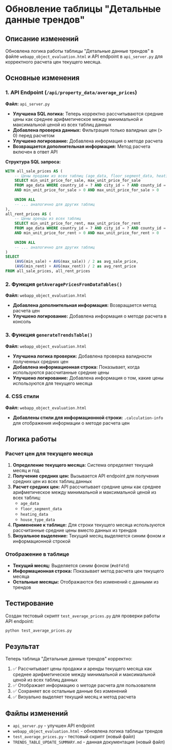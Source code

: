 # Обновление таблицы "Детальные данные трендов"

## Описание изменений

Обновлена логика работы таблицы "Детальные данные трендов" в файле `webapp_object_evaluation.html` и API endpoint в `api_server.py` для корректного расчета цен текущего месяца.

## Основные изменения

### 1. API Endpoint (`/api/property_data/average_prices`)

**Файл:** `api_server.py`

- **Улучшена SQL логика:** Теперь корректно рассчитываются средние цены как среднее арифметическое между минимальной и максимальной ценой из всех таблиц данных
- **Добавлена проверка данных:** Фильтрация только валидных цен (> 0) перед расчетом
- **Улучшено логирование:** Добавлена информация о методе расчета
- **Возвращается дополнительная информация:** Метод расчета включен в ответ API

**Структура SQL запроса:**
```sql
WITH all_sale_prices AS (
    -- Цены продажи из всех таблиц (age_data, floor_segment_data, heating_data, house_type_data)
    SELECT min_unit_price_for_sale, max_unit_price_for_sale
    FROM age_data WHERE country_id = ? AND city_id = ? AND county_id = ? AND district_id = ?
    AND min_unit_price_for_sale > 0 AND max_unit_price_for_sale > 0
    
    UNION ALL
    -- ... аналогично для других таблиц
),
all_rent_prices AS (
    -- Цены аренды из всех таблиц
    SELECT min_unit_price_for_rent, max_unit_price_for_rent
    FROM age_data WHERE country_id = ? AND city_id = ? AND county_id = ? AND district_id = ?
    AND min_unit_price_for_rent > 0 AND max_unit_price_for_rent > 0
    
    UNION ALL
    -- ... аналогично для других таблиц
)
SELECT 
    (AVG(min_sale) + AVG(max_sale)) / 2 as avg_sale_price,
    (AVG(min_rent) + AVG(max_rent)) / 2 as avg_rent_price
FROM all_sale_prices, all_rent_prices
```

### 2. Функция `getAveragePricesFromDataTables()`

**Файл:** `webapp_object_evaluation.html`

- **Добавлена дополнительная информация:** Возвращается метод расчета цен
- **Улучшено логирование:** Добавлена информация о методе расчета в консоль

### 3. Функция `generateTrendsTable()`

**Файл:** `webapp_object_evaluation.html`

- **Улучшена логика проверки:** Добавлена проверка валидности полученных средних цен
- **Добавлена информационная строка:** Показывает, когда используются рассчитанные средние цены
- **Улучшено логирование:** Добавлена информация о том, какие цены используются для текущего месяца

### 4. CSS стили

**Файл:** `webapp_object_evaluation.html`

- **Добавлены стили для информационной строки:** `.calculation-info` для отображения информации о методе расчета цен

## Логика работы

### Расчет цен для текущего месяца

1. **Определение текущего месяца:** Система определяет текущий месяц и год
2. **Получение средних цен:** Вызывается API endpoint для получения средних цен из всех таблиц данных
3. **Расчет средних цен:** API рассчитывает средние цены как среднее арифметическое между минимальной и максимальной ценой из всех таблиц:
   - `age_data`
   - `floor_segment_data` 
   - `heating_data`
   - `house_type_data`
4. **Применение к таблице:** Для строки текущего месяца используются рассчитанные средние цены вместо данных из трендов
5. **Визуальное выделение:** Текущий месяц выделяется синим фоном и информационной строкой

### Отображение в таблице

- **Текущий месяц:** Выделяется синим фоном (`#e8f4fd`)
- **Информационная строка:** Показывает метод расчета цен текущего месяца
- **Остальные месяцы:** Отображаются без изменений с данными из трендов

## Тестирование

Создан тестовый скрипт `test_average_prices.py` для проверки работы API endpoint:

```bash
python test_average_prices.py
```

## Результат

Теперь таблица "Детальные данные трендов" корректно:

1. ✅ Рассчитывает цены продажи и аренды текущего месяца как среднее арифметическое между минимальной и максимальной ценой из всех таблиц данных
2. ✅ Отображает информацию о методе расчета для пользователя
3. ✅ Сохраняет все остальные данные без изменений
4. ✅ Визуально выделяет текущий месяц и метод расчета

## Файлы изменений

- `api_server.py` - улучшен API endpoint
- `webapp_object_evaluation.html` - обновлена логика таблицы трендов
- `test_average_prices.py` - тестовый скрипт (новый файл)
- `TRENDS_TABLE_UPDATE_SUMMARY.md` - данная документация (новый файл)
